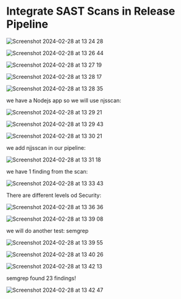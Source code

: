 # Integrate SAST Scans in Release Pipeline

![Screenshot 2024-02-28 at 13 24 28](https://github.com/redjules/Integrate-SAST-Scans-in-Release-Pipeline/assets/106017493/6fe23c06-14ee-4176-b3d9-9ea34aacbf4f)

![Screenshot 2024-02-28 at 13 26 44](https://github.com/redjules/Integrate-SAST-Scans-in-Release-Pipeline/assets/106017493/c59ee19b-cb0c-4c88-b7e4-bf5f69f84f1b)

![Screenshot 2024-02-28 at 13 27 19](https://github.com/redjules/Integrate-SAST-Scans-in-Release-Pipeline/assets/106017493/1f9fa06e-4419-4547-a53a-bb893a2c3e75)

![Screenshot 2024-02-28 at 13 28 17](https://github.com/redjules/Integrate-SAST-Scans-in-Release-Pipeline/assets/106017493/5c45b35b-3060-42cc-9b36-baaaafc952b9)

![Screenshot 2024-02-28 at 13 28 35](https://github.com/redjules/Integrate-SAST-Scans-in-Release-Pipeline/assets/106017493/06031664-9a57-460c-b741-67c7f7b28aef)

we have a Nodejs app so we will use njsscan:

![Screenshot 2024-02-28 at 13 29 21](https://github.com/redjules/Integrate-SAST-Scans-in-Release-Pipeline/assets/106017493/4a2aed70-a6ce-49fc-bdd3-3140545940c7)

![Screenshot 2024-02-28 at 13 29 43](https://github.com/redjules/Integrate-SAST-Scans-in-Release-Pipeline/assets/106017493/bd23ac61-b9d2-4a99-9dc7-6f81152fa60f)

![Screenshot 2024-02-28 at 13 30 21](https://github.com/redjules/Integrate-SAST-Scans-in-Release-Pipeline/assets/106017493/84aff2e4-5b7a-490c-ada3-23b9f73c4d1f)

we add njjsscan in our pipeline:

![Screenshot 2024-02-28 at 13 31 18](https://github.com/redjules/Integrate-SAST-Scans-in-Release-Pipeline/assets/106017493/33f3a915-e35a-4f08-a52a-c5885e7c524c)

we have 1 finding from the scan:

![Screenshot 2024-02-28 at 13 33 43](https://github.com/redjules/Integrate-SAST-Scans-in-Release-Pipeline/assets/106017493/c7017b7a-0f57-4510-99da-38c2da723937)

There are different levels od Security:

![Screenshot 2024-02-28 at 13 36 36](https://github.com/redjules/Integrate-SAST-Scans-in-Release-Pipeline/assets/106017493/1ea37ff9-04b5-4b8c-81c4-7528014c9e25)


![Screenshot 2024-02-28 at 13 39 08](https://github.com/redjules/Integrate-SAST-Scans-in-Release-Pipeline/assets/106017493/8bccea5f-0e50-40e1-95c0-17aab215da66)

we will do another test: semgrep

![Screenshot 2024-02-28 at 13 39 55](https://github.com/redjules/Integrate-SAST-Scans-in-Release-Pipeline/assets/106017493/79cf919f-5fc7-42e5-a3bb-dafe02b0c235)

![Screenshot 2024-02-28 at 13 40 26](https://github.com/redjules/Integrate-SAST-Scans-in-Release-Pipeline/assets/106017493/2325c20c-f238-4f3b-8547-2ba07b5c45ad)

![Screenshot 2024-02-28 at 13 42 13](https://github.com/redjules/Integrate-SAST-Scans-in-Release-Pipeline/assets/106017493/e78ce117-abf0-4e8a-a38f-f806a933720f)


semgrep found 23 findings!

![Screenshot 2024-02-28 at 13 42 47](https://github.com/redjules/Integrate-SAST-Scans-in-Release-Pipeline/assets/106017493/7b375d09-b339-4b19-9f88-a9e037344d28)


